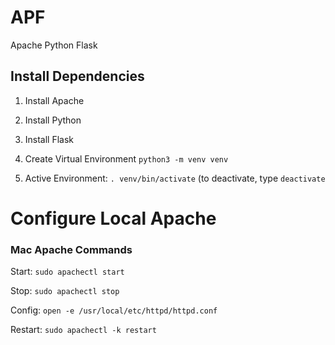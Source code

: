 # APF
Apache Python Flask

## Install Dependencies

1. Install Apache
2. Install Python
3. Install Flask

4. Create Virtual Environment `python3 -m venv venv`
5. Active Environment: `. venv/bin/activate` (to deactivate, type
   `deactivate`

# Configure Local Apache


### Mac Apache Commands

Start: `sudo apachectl start`

Stop: `sudo apachectl stop`

Config: `open -e /usr/local/etc/httpd/httpd.conf`

Restart: `sudo apachectl -k restart`
